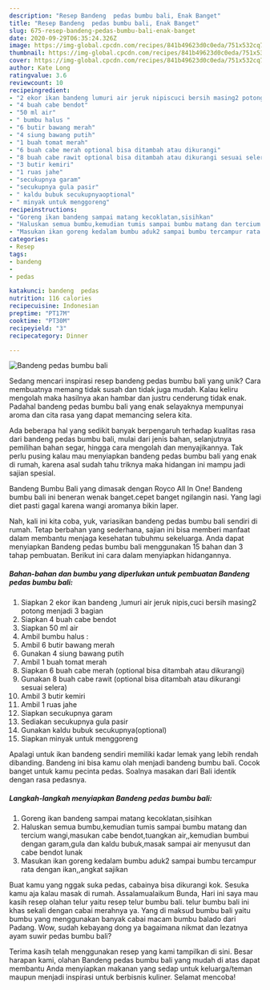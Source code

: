 ```yaml
---
description: "Resep Bandeng  pedas bumbu bali, Enak Banget"
title: "Resep Bandeng  pedas bumbu bali, Enak Banget"
slug: 675-resep-bandeng-pedas-bumbu-bali-enak-banget
date: 2020-09-29T06:35:24.326Z
image: https://img-global.cpcdn.com/recipes/841b49623d0c0eda/751x532cq70/bandeng-pedas-bumbu-bali-foto-resep-utama.jpg
thumbnail: https://img-global.cpcdn.com/recipes/841b49623d0c0eda/751x532cq70/bandeng-pedas-bumbu-bali-foto-resep-utama.jpg
cover: https://img-global.cpcdn.com/recipes/841b49623d0c0eda/751x532cq70/bandeng-pedas-bumbu-bali-foto-resep-utama.jpg
author: Kate Long
ratingvalue: 3.6
reviewcount: 10
recipeingredient:
- "2 ekor ikan bandeng lumuri air jeruk nipiscuci bersih masing2 potong menjadi 3 bagian"
- "4 buah cabe bendot"
- "50 ml air"
- " bumbu halus "
- "6 butir bawang merah"
- "4 siung bawang putih"
- "1 buah tomat merah"
- "6 buah cabe merah optional bisa ditambah atau dikurangi"
- "8 buah cabe rawit optional bisa ditambah atau dikurangi sesuai selera"
- "3 butir kemiri"
- "1 ruas jahe"
- "secukupnya garam"
- "secukupnya gula pasir"
- " kaldu bubuk secukupnyaoptional"
- " minyak untuk menggoreng"
recipeinstructions:
- "Goreng ikan bandeng sampai matang kecoklatan,sisihkan"
- "Haluskan semua bumbu,kemudian tumis sampai bumbu matang dan tercium wangi,masukan cabe bendot,tuangkan air,,kemudian bumbui dengan garam,gula dan kaldu bubuk,masak sampai air menyusut dan cabe bendot lunak"
- "Masukan ikan goreng kedalam bumbu aduk2 sampai bumbu tercampur rata dengan ikan,,angkat sajikan"
categories:
- Resep
tags:
- bandeng
- 
- pedas

katakunci: bandeng  pedas 
nutrition: 116 calories
recipecuisine: Indonesian
preptime: "PT17M"
cooktime: "PT30M"
recipeyield: "3"
recipecategory: Dinner

---
```



![Bandeng  pedas bumbu bali](https://img-global.cpcdn.com/recipes/841b49623d0c0eda/751x532cq70/bandeng-pedas-bumbu-bali-foto-resep-utama.jpg)

Sedang mencari inspirasi resep bandeng  pedas bumbu bali yang unik? Cara membuatnya memang tidak susah dan tidak juga mudah. Kalau keliru mengolah maka hasilnya akan hambar dan justru cenderung tidak enak. Padahal bandeng  pedas bumbu bali yang enak selayaknya mempunyai aroma dan cita rasa yang dapat memancing selera kita.

Ada beberapa hal yang sedikit banyak berpengaruh terhadap kualitas rasa dari bandeng  pedas bumbu bali, mulai dari jenis bahan, selanjutnya pemilihan bahan segar, hingga cara mengolah dan menyajikannya. Tak perlu pusing kalau mau menyiapkan bandeng  pedas bumbu bali yang enak di rumah, karena asal sudah tahu triknya maka hidangan ini mampu jadi sajian spesial.

Bandeng Bumbu Bali yang dimasak dengan Royco All In One! Bandeng bumbu bali ini beneran wenak banget.cepet banget ngilangin nasi. Yang lagi diet pasti gagal karena wangi aromanya bikin laper.


Nah, kali ini kita coba, yuk, variasikan bandeng  pedas bumbu bali sendiri di rumah. Tetap berbahan yang sederhana, sajian ini bisa memberi manfaat dalam membantu menjaga kesehatan tubuhmu sekeluarga. Anda dapat menyiapkan Bandeng  pedas bumbu bali menggunakan 15 bahan dan 3 tahap pembuatan. Berikut ini cara dalam menyiapkan hidangannya.

<!--inarticleads1-->

##### Bahan-bahan dan bumbu yang diperlukan untuk pembuatan Bandeng  pedas bumbu bali:

1. Siapkan 2 ekor ikan bandeng ,lumuri air jeruk nipis,cuci bersih masing2 potong menjadi 3 bagian
1. Siapkan 4 buah cabe bendot
1. Siapkan 50 ml air
1. Ambil  bumbu halus :
1. Ambil 6 butir bawang merah
1. Gunakan 4 siung bawang putih
1. Ambil 1 buah tomat merah
1. Siapkan 6 buah cabe merah (optional bisa ditambah atau dikurangi)
1. Gunakan 8 buah cabe rawit (optional bisa ditambah atau dikurangi sesuai selera)
1. Ambil 3 butir kemiri
1. Ambil 1 ruas jahe
1. Siapkan secukupnya garam
1. Sediakan secukupnya gula pasir
1. Gunakan  kaldu bubuk secukupnya(optional)
1. Siapkan  minyak untuk menggoreng


Apalagi untuk ikan bandeng sendiri memiliki kadar lemak yang lebih rendah dibanding. Bandeng ini bisa kamu olah menjadi bandeng bumbu bali. Cocok banget untuk kamu pecinta pedas. Soalnya masakan dari Bali identik dengan rasa pedasnya. 

<!--inarticleads2-->

##### Langkah-langkah menyiapkan Bandeng  pedas bumbu bali:

1. Goreng ikan bandeng sampai matang kecoklatan,sisihkan
1. Haluskan semua bumbu,kemudian tumis sampai bumbu matang dan tercium wangi,masukan cabe bendot,tuangkan air,,kemudian bumbui dengan garam,gula dan kaldu bubuk,masak sampai air menyusut dan cabe bendot lunak
1. Masukan ikan goreng kedalam bumbu aduk2 sampai bumbu tercampur rata dengan ikan,,angkat sajikan


Buat kamu yang nggak suka pedas, cabainya bisa dikurangi kok. Sesuka kamu aja kalau masak di rumah. Assalamualaikum Bunda, Hari ini saya mau kasih resep olahan telur yaitu resep telur bumbu bali. telur bumbu bali ini khas sekali dengan cabai merahnya ya. Yang di maksud bumbu bali yaitu bumbu yang menggunakan banyak cabai macam bumbu balado dari Padang. Wow, sudah kebayang dong ya bagaimana nikmat dan lezatnya ayam suwir pedas bumbu bali? 

Terima kasih telah menggunakan resep yang kami tampilkan di sini. Besar harapan kami, olahan Bandeng  pedas bumbu bali yang mudah di atas dapat membantu Anda menyiapkan makanan yang sedap untuk keluarga/teman maupun menjadi inspirasi untuk berbisnis kuliner. Selamat mencoba!

